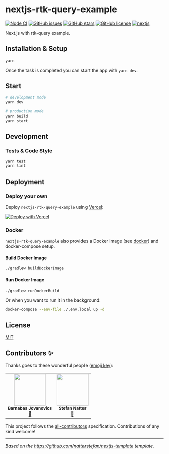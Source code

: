 # nextjs-rtk-query-example

[![Node CI](https://github.com/natterstefan/nextjs-rtk-query-example/actions/workflows/ci.yml/badge.svg)](https://github.com/natterstefan/nextjs-rtk-query-example/actions/workflows/ci.yml)
[![GitHub issues](https://img.shields.io/github/issues/natterstefan/nextjs-rtk-query-example)](https://github.com/natterstefan/nextjs-rtk-query-example/issues)
[![GitHub stars](https://img.shields.io/github/stars/natterstefan/nextjs-rtk-query-example)](https://github.com/natterstefan/nextjs-rtk-query-example/stargazers)
[![GitHub license](https://img.shields.io/github/license/natterstefan/nextjs-rtk-query-example)](https://github.com/natterstefan/nextjs-rtk-query-example/blob/main/LICENSE)
[![nextjs](https://img.shields.io/badge/nextjs-built%20with%20typescript-informational.svg?logo=typescript&logoWidth=20)](https://github.com/natterstefan/nextjs-rtk-query-example)

Next.js with rtk-query example.

## Installation & Setup

```bash
yarn
```

Once the task is completed you can start the app with `yarn dev`.

## Start

```bash
# development mode
yarn dev

# production mode
yarn build
yarn start
```

## Development

### Tests & Code Style

```bash
yarn test
yarn lint
```

## Deployment

### Deploy your own

Deploy `nextjs-rtk-query-example` using [Vercel](https://vercel.com):

[![Deploy with Vercel](https://vercel.com/button)](https://vercel.com/import/project?template=https://github.com/natterstefan/nextjs-rtk-query-example)

### Docker

`nextjs-rtk-query-example` also provides a Docker Image (see [docker](./docker)) and
docker-compose setup.

#### Build Docker Image

```bash
./gradlew buildDockerImage
```

#### Run Docker Image

```bash
./gradlew runDockerBuild
```

Or when you want to run it in the background:

```bash
docker-compose --env-file ./.env.local up -d
```

## License

[MIT](./LICENSE)

## Contributors ✨

Thanks goes to these wonderful people ([emoji key](https://allcontributors.org/docs/en/emoji-key)):

<!-- ALL-CONTRIBUTORS-LIST:START - Do not remove or modify this section -->
<!-- prettier-ignore-start -->
<!-- markdownlint-disable -->
<table>
  <tr>
  <td align="center"><a href="https://github.com/barnabasJ"><img src="https://avatars.githubusercontent.com/u/11669837?v=4?s=100" width="100px;" alt=""/><br /><sub><b>Barnabas Jovanovics</b></sub></a><br /><a href="#ideas-barnabasJ" title="Ideas, Planning, & Feedback">🤔</a></td>
    <td align="center"><a href="https://natterstefan.me/"><img src="https://avatars.githubusercontent.com/u/1043668?v=4?s=100" width="100px;" alt=""/><br /><sub><b>Stefan Natter</b></sub></a><br /><a href="#ideas-natterstefan" title="Ideas, Planning, & Feedback">🤔</a></td>
  </tr>
</table>

<!-- markdownlint-restore -->
<!-- prettier-ignore-end -->

<!-- ALL-CONTRIBUTORS-LIST:END -->

This project follows the [all-contributors](https://github.com/all-contributors/all-contributors) specification. Contributions of any kind welcome!

---

_Based on the <https://github.com/natterstefan/nextjs-template> template._
